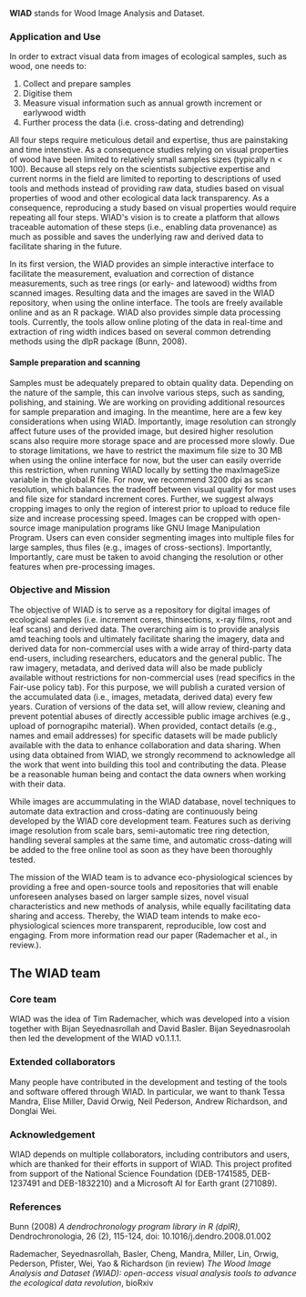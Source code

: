 
**WIAD** stands for Wood Image Analysis and Dataset. 

### Application and Use

In order to extract visual data from images of ecological samples, such as wood, one needs to: 

1. Collect and prepare samples
2. Digitise them
3. Measure visual information such as annual growth increment or earlywood width
4. Further process the data (i.e. cross-dating and detrending)

All four steps require meticulous detail and expertise, thus are painstaking and time intenstive. As a consequence studies relying on visual properties of wood have been limited to relatively small samples sizes (typically n < 100). Because all steps rely on the scientists subjective expertise and current norms in the field are limited to reporting to descriptions of used tools and methods instead of providing raw data, studies based on visual properties of wood and other ecological data lack transparency. As a consequence, reproducing a study based on visual properties would require repeating all four steps. WIAD's vision is to create a platform that allows traceable automation of these steps (i.e., enabling data provenance) as much as possible and saves the underlying raw and derived data to facilitate sharing in the future.

In its first version, the WIAD provides an simple interactive interface to facilitate the measurement, evaluation and correction of distance measurements, such as tree rings (or early- and latewood) widths from scanned images. Resulting data and the images are saved in the WIAD repository, when using the online interface. The tools are freely available online and as an R package. WIAD also provides simple data processing tools. Currently, the tools allow online ploting of the data in real-time and extraction of ring width indices based on several common detrending methods using the dlpR package (Bunn, 2008).

#### Sample preparation and scanning

Samples must be adequately prepared to obtain quality data. Depending on the nature of the sample, this can involve various steps, such as sanding, polishing, and staining. We are working on providing additional resources for sample preparation and imaging. In the meantime, here are a few key considerations when using WIAD. Importantly, image resolution can strongly affect future uses of the provided image, but desired higher resolution scans also require more storage space and are processed more slowly. Due to storage limitations, we have to restrict the maximum file size to 30 MB when using the online interface for now, but the user can easily override this restriction, when running WIAD locally by setting the maxImageSize variable in the global.R file. For now, we recommend 3200 dpi as scan resolution, which balances the tradeoff between visual quality for most uses and file size for standard increment cores. Further, we suggest always cropping images to only the region of interest prior to upload to reduce file size and increase processing speed. Images can be cropped with open-source image manipulation programs like GNU Image Manipulation Program. Users can even consider segmenting images into multiple files for large samples, thus files (e.g., images of cross-sections). Importantly, Importantly, care must be taken to avoid changing the resolution or other features when pre-processing images.

### Objective and Mission

The objective of WIAD is to serve as a repository for digital images of ecological samples (i.e. increment cores, thinsections, x-ray films, root and leaf scans) and derived data. The overarching aim is to provide analysis amd teaching tools and ultimately facilitate sharing the imagery, data and derived data for non-commercial uses with a wide array of third-party data end-users, including researchers, educators and the general public. The raw imagery, metadata, and derived data will also be made publicly available without restrictions for non-commercial uses (read specifics in the Fair-use policy tab). For this purpose, we will publish a curated version of the accumulated data (i.e., images, metadata, derived data) every few years. Curation of versions of the data set, will allow review, cleaning and prevent potential abuses of directly accessible public image archives (e.g., upload of pornograpihc material). When provided, contact details (e.g., names and email addresses) for specific datasets will be made publicly available with the data to enhance collaboration and data sharing. When using data obtained from WIAD, we strongly recommend to acknowledge all the work that went into building this tool and contributing the data. Please be a reasonable human being and contact the data owners when working with their data.

While images are accummulating in the WIAD database, novel techniques to automate data extraction and cross-dating are continuously being developed by the WIAD core development team. Features such as deriving image resolution from scale bars, semi-automatic tree ring detection, handling several samples at the same time, and automatic cross-dating will be added to the free online tool as soon as they have been thoroughly tested. 

The mission of the WIAD team is to advance eco-physiological sciences by providing a free and open-source tools and repositories that will enable unforeseen analyses based on larger sample sizes, novel visual characteristics and new methods of analysis, while equally facilitating data sharing and access. Thereby, the WIAD team intends to make eco-physiological sciences more transparent, reproducible, low cost and engaging. From more information read our paper (Rademacher et al., in review.).

## The WIAD team

### Core team
WIAD was the idea of Tim Rademacher, which was developed into a vision together with Bijan Seyednasrollah and David Basler. Bijan Seyednasroolah then led the development of the WIAD v0.1.1.1. 

### Extended collaborators 
Many people have contributed in the development and testing of the tools and software offered through WIAD. In particular, we want to thank Tessa Mandra, Elise Miller, David Orwig, Neil Pederson, Andrew Richardson, and Donglai Wei. 

### Acknowledgement
WIAD depends on multiple collaborators, including contributors and users, which are thanked for their efforts in support of WIAD. This project profited from support of the National Science Foundation (DEB-1741585, DEB-1237491 and DEB-1832210) and a Microsoft AI for Earth grant (271089). 

### References

Bunn (2008) *A dendrochronology program library in R (dplR)*, Dendrochronologia, 26 (2), 115-124, doi: 10.1016/j.dendro.2008.01.002

Rademacher, Seyednasrollah, Basler, Cheng, Mandra, Miller, Lin, Orwig, Pederson, Pfister, Wei, Yao & Richardson (in review) *The Wood Image Analysis and Dataset (WIAD): open-access visual analysis tools to advance the ecological data revolution*, bioRxiv
